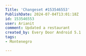 ```yaml
---
Title: 'Changeset #153546553'
PublishDate: 2024-07-04T13:01:18Z
id: 153546553
user: Arianit
comment: Updated a restaurant
created_by: Every Door Android 5.1
tags:
- Montenegro

---
```

